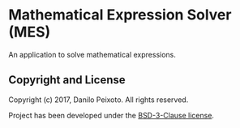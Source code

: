 # Mathematical Expression Solver (MES)
An application to solve mathematical expressions.

Copyright and License
---------------------
Copyright (c) 2017, Danilo Peixoto. All rights reserved.

Project has been developed under the [BSD-3-Clause license](LICENSE).